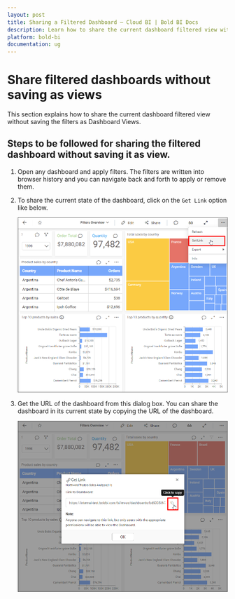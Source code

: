 ```yaml
---
layout: post
title: Sharing a Filtered Dashboard – Cloud BI | Bold BI Docs
description: Learn how to share the current dashboard filtered view without saving it as a dashboard view in Bold BI Cloud.
platform: bold-bi
documentation: ug
---
```


# Share filtered dashboards without saving as views

This section explains how to share the current dashboard filtered view without saving the filters as Dashboard Views.

## Steps to be followed for sharing the filtered dashboard without saving it as view.

1. Open any dashboard and apply filters. The filters are written into browser history and you can navigate back and forth to apply or remove them.

2. To share the current state of the dashboard, click on the `Get Link` option like below.

      ![get-link-icon](/static/assets/cloud/managing-resources/manage-dashboards/images/get-link-icon.png)

3. Get the URL of the dashboard from this dialog box. You can share the dashboard in its current state by copying the URL of the dashboard.     
    
      ![get-link-copy](/static/assets/cloud/managing-resources/manage-dashboards/images/get-link-copy.png)
